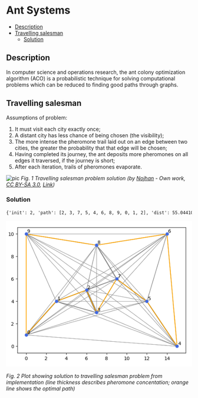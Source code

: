 # Ant Systems <!-- omit in toc -->

- [Description](#description)
- [Travelling salesman](#travelling-salesman)
	- [Solution](#solution)

## Description

In computer science and operations research, the ant colony optimization algorithm (ACO) is a probabilistic technique for solving computational problems which can be reduced to finding good paths through graphs.

## Travelling salesman

Assumptions of problem:

1. It must visit each city exactly once;
2. A distant city has less chance of being chosen (the visibility);
3. The more intense the pheromone trail laid out on an edge between two cities, the greater the probability that that edge will be chosen;
4. Having completed its journey, the ant deposits more pheromones on all edges it traversed, if the journey is short;
5. After each iteration, trails of pheromones evaporate.

![pic](https://upload.wikimedia.org/wikipedia/commons/2/2a/Aco_TSP.svg)
*Fig. 1 Travelling salesman problem solution (by <a href="//commons.wikimedia.org/wiki/User:Nojhan" title="User:Nojhan">Nojhan</a> - <span class="int-own-work" lang="en">Own work</span>, <a href="http://creativecommons.org/licenses/by-sa/3.0/" title="Creative Commons Attribution-Share Alike 3.0">CC BY-SA 3.0</a>, <a href="https://commons.wikimedia.org/w/index.php?curid=820846">Link</a>)*

### Solution

```txt
{'init': 2, 'path': [2, 3, 7, 5, 4, 6, 8, 9, 0, 1, 2], 'dist': 55.04410012056727}
```

![Solution](traveling-salesman/assets/plot.png)

*Fig. 2 Plot showing solution to travelling salesman problem from implementation (line thickness describes pheromone concentation; orange line shows the optimal path)*
